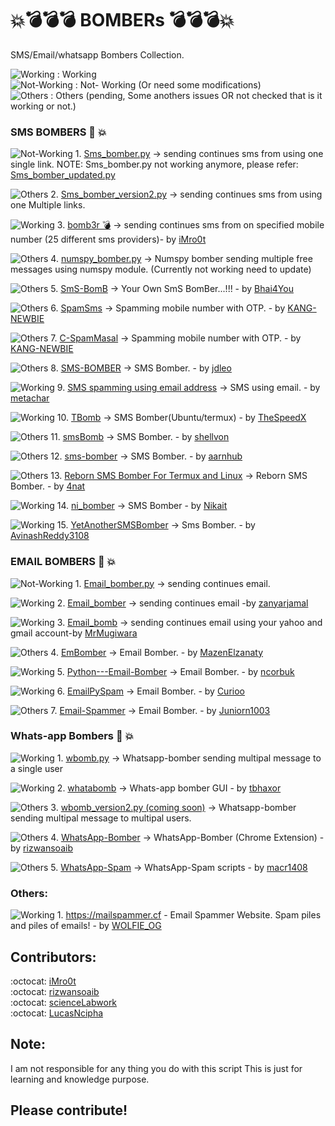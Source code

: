 # :boom::bomb::bomb::bomb: BOMBERs :bomb::bomb::bomb::boom:
SMS/Email/whatsapp Bombers Collection.

![Working](https://placehold.it/15/0000FF/0000FF/?text=+) : Working </br>
![Not-Working](https://placehold.it/15/FF0000/FF0000/?text=+) : Not- Working (Or need some modifications) </br>
![Others](https://placehold.it/15/00FF00/00FF00/?text=+) : Others (pending, Some anothers issues OR not checked that is it working or not.) </br>


### SMS BOMBERS :calling: :boom:

![Not-Working](https://placehold.it/15/FF0000/FF0000/?text=+) 1. <a href="https://github.com/bhattsameer/Bombers/blob/master/SMS_bomber.py">Sms_bomber.py</a> -> sending continues sms from using one single link. 
     NOTE: Sms_bomber.py not working anymore, please refer: <a href="https://github.com/bhattsameer/Bombers/blob/master/sms_bomber_updated.py">Sms_bomber_updated.py</a>

![Others](https://placehold.it/15/00FF00/00FF00/?text=+) 2. <a href="https://github.com/bhattsameer/Bombers/blob/master/SMS_bomber_version2.py">Sms_bomber_version2.py</a> -> sending continues sms from using one Multiple links.

![Working](https://placehold.it/15/0000FF/0000FF/?text=+) 3. <a href="https://github.com/iMro0t/bomb3r">bomb3r 💣</a> -> sending continues sms from on specified mobile number (25 different sms providers)- by <a href="https://github.com/iMro0t">iMro0t</a>

![Others](https://placehold.it/15/00FF00/00FF00/?text=+) 4. <a href="https://github.com/bhattsameer/Bombers/blob/master/numspy_bomber.py">numspy_bomber.py</a> -> Numspy bomber sending multiple free messages using numspy module. (Currently not working need to update)

![Others](https://placehold.it/15/00FF00/00FF00/?text=+) 5. <a href="https://github.com/Bhai4You/SmS-BomB">SmS-BomB</a> -> Your Own SmS BomBer...!!! - by [Bhai4You](https://github.com/Bhai4You) 

![Others](https://placehold.it/15/00FF00/00FF00/?text=+) 6. <a href="https://github.com/KANG-NEWBIE/SpamSms">SpamSms</a> -> Spamming mobile number with OTP. - by <a href="https://github.com/KANG-NEWBIE">KANG-NEWBIE</a>

![Others](https://placehold.it/15/00FF00/00FF00/?text=+) 7. <a href="https://github.com/KANG-NEWBIE/C-SpamMasal">C-SpamMasal</a> -> Spamming mobile number with OTP. - by <a href="https://github.com/KANG-NEWBIE">KANG-NEWBIE</a>

![Others](https://placehold.it/15/00FF00/00FF00/?text=+) 8. <a href="https://github.com/jdleo/SMS-BOMBER">SMS-BOMBER</a> -> SMS Bomber. - by <a href="https://github.com/jdleo">jdleo</a>

![Working](https://placehold.it/15/0000FF/0000FF/?text=+) 9. <a href="https://github.com/metachar/Tortuga">SMS spamming using email address</a> -> SMS using email. - by <a href="https://github.com/metachar/Tortuga">metachar</a>

![Working](https://placehold.it/15/0000FF/0000FF/?text=+) 10. <a href="https://github.com/TheSpeedX/TBomb">TBomb</a> -> SMS Bomber(Ubuntu/termux) - by <a href="https://github.com/TheSpeedX">TheSpeedX</a>

![Others](https://placehold.it/15/00FF00/00FF00/?text=+) 11. <a href="https://github.com/shellvon/smsBomb">smsBomb</a> -> SMS Bomber. - by <a href="https://github.com/shellvon">shellvon</a>

![Others](https://placehold.it/15/00FF00/00FF00/?text=+) 12. <a href="https://github.com/aarnhub/sms-bomber">sms-bomber</a> -> SMS Bomber. - by <a href="https://github.com/aarnhub">aarnhub</a>

![Others](https://placehold.it/15/00FF00/00FF00/?text=+) 13. <a href="https://github.com/4nat/Reborn">Reborn SMS Bomber For Termux and Linux</a> -> Reborn SMS Bomber. - by <a href="https://github.com/4nat">4nat</a>

![Working](https://placehold.it/15/0000FF/0000FF/?text=+) 14. <a href="https://github.com/Nikait/ni_bomber">ni_bomber</a> -> SMS Bomber - by <a href="https://github.com/Nikait">Nikait</a>

![Working](https://placehold.it/15/0000FF/0000FF/?text=+) 15. <a href="https://github.com/AvinashReddy3108/YetAnotherSMSBomber">YetAnotherSMSBomber</a> -> Sms Bomber. - by <a href="https://github.com/AvinashReddy3108">AvinashReddy3108</a>

### EMAIL BOMBERS :e-mail: :boom:

![Not-Working](https://placehold.it/15/FF0000/FF0000/?text=+) 1. <a href="https://github.com/bhattsameer/Bombers/blob/master/Email_bomber.py">Email_bomber.py</a> -> sending continues email.

![Working](https://placehold.it/15/0000FF/0000FF/?text=+) 2. <a href="https://github.com/zanyarjamal/Email-bomber">Email_bomber</a> -> sending continues email -by [zanyarjamal](https://github.com/zanyarjamal) 

![Working](https://placehold.it/15/0000FF/0000FF/?text=+) 3. <a href="https://github.com/MrMugiwara/Email-Bomb">Email_bomb</a> -> sending continues email using your yahoo and gmail account-by [MrMugiwara](https://github.com/MrMugiwara)

![Others](https://placehold.it/15/00FF00/00FF00/?text=+) 4. <a href="https://github.com/MazenElzanaty/EmBomber">EmBomber</a> -> Email Bomber. - by <a href="https://github.com/MazenElzanaty">MazenElzanaty</a>

![Working](https://placehold.it/15/0000FF/0000FF/?text=+) 5. <a href="https://github.com/ncorbuk/Python---Email-Bomber">Python---Email-Bomber</a> -> Email Bomber. - by <a href="https://github.com/ncorbuk">ncorbuk</a>

![Working](https://placehold.it/15/0000FF/0000FF/?text=+) 6. <a href="https://github.com/Curioo/emailpyspam">EmailPySpam</a> -> Email Bomber. - by <a href="https://github.com/Curioo">Curioo</a>

![Others](https://placehold.it/15/00FF00/00FF00/?text=+) 7. <a href="https://github.com/Juniorn1003/Email-Spammer">Email-Spammer</a> -> Email Bomber. - by <a href="https://github.com/Juniorn1003">Juniorn1003</a>

### Whats-app Bombers :calling: :boom:

![Working](https://placehold.it/15/0000FF/0000FF/?text=+) 1. <a href="https://github.com/bhattsameer/Bombers/blob/master/wbomb.py">wbomb.py</a> -> Whatsapp-bomber sending multipal message to a single user

![Working](https://placehold.it/15/0000FF/0000FF/?text=+) 2. <a href="https://github.com/tbhaxor/whatabomb">whatabomb</a>  -> Whats-app bomber GUI - by [tbhaxor](https://github.com/tbhaxor)

![Others](https://placehold.it/15/00FF00/00FF00/?text=+) 3. <a href="https://github.com/bhattsameer/Bombers/blob/master/wbomb_version2.py">wbomb_version2.py (coming soon)</a> -> Whatsapp-bomber sending multipal message to multipal users.

![Others](https://placehold.it/15/00FF00/00FF00/?text=+) 4. <a href="https://github.com/rizwansoaib/WhatsApp-Bomber">WhatsApp-Bomber</a>  -> WhatsApp-Bomber (Chrome Extension) - by [rizwansoaib](https://github.com/rizwansoaib)

![Others](https://placehold.it/15/00FF00/00FF00/?text=+) 5. <a href="https://github.com/macr1408/Whatsapp-scripts">WhatsApp-Spam</a> -> WhatsApp-Spam scripts - by [macr1408](https://github.com/macr1408)

### Others:

![Working](https://placehold.it/15/0000FF/0000FF/?text=+) 1. https://mailspammer.cf - Email Spammer Website. Spam piles and piles of emails! - by [WOLFIE_OG](https://github.com/WOLFIE-OG)

## Contributors:

:octocat: [iMro0t](https://github.com/iMro0t)</br> 
:octocat: [rizwansoaib](https://github.com/rizwansoaib)</br> 
:octocat: [scienceLabwork](https://github.com/scienceLabwork)</br>
:octocat: [LucasNcipha](https:/github.com/LucasNcipha)</br>
## Note:

I am not responsible for any thing you do with this script
This is just for learning and knowledge purpose.

## Please contribute!
